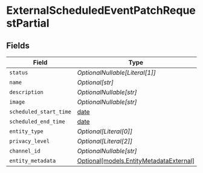 # ExternalScheduledEventPatchRequestPartial


## Fields

| Field                                                                          | Type                                                                           | Required                                                                       | Description                                                                    |
| ------------------------------------------------------------------------------ | ------------------------------------------------------------------------------ | ------------------------------------------------------------------------------ | ------------------------------------------------------------------------------ |
| `status`                                                                       | *OptionalNullable[Literal[1]]*                                                 | :heavy_minus_sign:                                                             | N/A                                                                            |
| `name`                                                                         | *Optional[str]*                                                                | :heavy_minus_sign:                                                             | N/A                                                                            |
| `description`                                                                  | *OptionalNullable[str]*                                                        | :heavy_minus_sign:                                                             | N/A                                                                            |
| `image`                                                                        | *OptionalNullable[str]*                                                        | :heavy_minus_sign:                                                             | N/A                                                                            |
| `scheduled_start_time`                                                         | [date](https://docs.python.org/3/library/datetime.html#date-objects)           | :heavy_minus_sign:                                                             | N/A                                                                            |
| `scheduled_end_time`                                                           | [date](https://docs.python.org/3/library/datetime.html#date-objects)           | :heavy_minus_sign:                                                             | N/A                                                                            |
| `entity_type`                                                                  | *Optional[Literal[0]]*                                                         | :heavy_minus_sign:                                                             | N/A                                                                            |
| `privacy_level`                                                                | *Optional[Literal[2]]*                                                         | :heavy_minus_sign:                                                             | N/A                                                                            |
| `channel_id`                                                                   | *OptionalNullable[str]*                                                        | :heavy_minus_sign:                                                             | N/A                                                                            |
| `entity_metadata`                                                              | [Optional[models.EntityMetadataExternal]](../models/entitymetadataexternal.md) | :heavy_minus_sign:                                                             | N/A                                                                            |